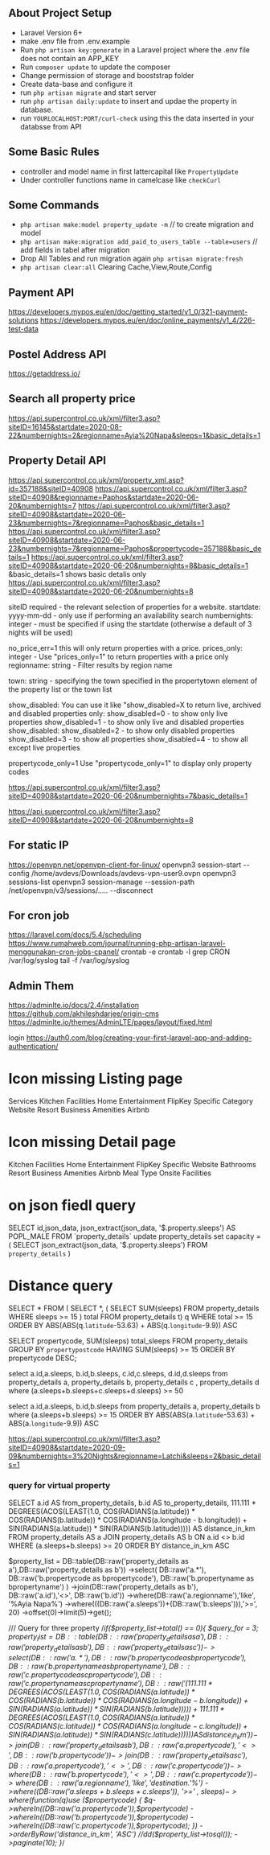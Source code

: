 
## About Project Setup

- Laravel Version 6+
- make .env file from .env.example
- Run `php artisan key:generate` in a Laravel project where the .env file does not contain an APP_KEY
- Run `composer update` to update the composer
- Change  permission of storage and booststrap folder
- Create data-base and configure it 
- run `php artisan migrate` and start server
- run `php artisan daily:update` to insert and updae the property in database.
- run `YOURLOCALHOST:PORT/curl-check` using this the data inserted in your databsse from API 
 
## Some Basic Rules
- controller and model name in first lattercapital like `PropertyUpdate`
- Under controller functions name in camelcase like `checkCurl`

## Some Commands
- `php artisan make:model property_update -m`  // to create migration and model 
- `php artisan make:migration add_paid_to_users_table --table=users`  // add fields in tabel after migration
-  Drop All Tables and run migration again `php artisan migrate:fresh`
- `php artisan clear:all` Clearing Cache,View,Route,Config



## Payment API
https://developers.mypos.eu/en/doc/getting_started/v1_0/321-payment-solutions
https://developers.mypos.eu/en/doc/online_payments/v1_4/226-test-data

## Postel Address API
https://getaddress.io/

## Search all property price
https://api.supercontrol.co.uk/xml/filter3.asp?siteID=16145&startdate=2020-08-22&numbernights=2&regionname=Ayia%20Napa&sleeps=1&basic_details=1

## Property Detail API
https://api.supercontrol.co.uk/xml/property_xml.asp?id=357188&siteID=40908
https://api.supercontrol.co.uk/xml/filter3.asp?siteID=40908&regionname=Paphos&startdate=2020-06-20&numbernights=7
https://api.supercontrol.co.uk/xml/filter3.asp?siteID=40908&startdate=2020-06-23&numbernights=7&regionname=Paphos&basic_details=1
https://api.supercontrol.co.uk/xml/filter3.asp?siteID=40908&startdate=2020-06-23&numbernights=7&regionname=Paphos&propertycode=357188&basic_details=1
https://api.supercontrol.co.uk/xml/filter3.asp?siteID=40908&startdate=2020-06-20&numbernights=8&basic_details=1
&basic_details=1 shows basic detalis only
https://api.supercontrol.co.uk/xml/filter3.asp?siteID=40908&startdate=2020-06-20&numbernights=8

siteID  required - the relevant selection of properties for a website.
startdate: yyyy-mm-dd - only use if performing an availability search
numbernights: integer - must be specified if using the startdate (otherwise a default of 3 nights will be used)

no_price_err=1  this will only return properties with a price.
prices_only: integer - Use "prices_only=1" to return properties with a price only
regionname: string - Filter results by region name

town: string - specifying the town specified in the propertytown element of the property list or the town list

show_disabled: You can use it like "show_disabled=X to return live, archived and disabled properties only:
show_disabled=0 - to show only live properties
show_disabled=1 - to show only live and disabled properties
show_disabled:
show_disabled=2 - to show only disabled properties
show_disabled=3 - to show all properties
show_disabled=4 - to show all except live properties

propertycode_only=1 Use "propertycode_only=1" to display only property codes

https://api.supercontrol.co.uk/xml/filter3.asp?siteID=40908&startdate=2020-06-20&numbernights=7&basic_details=1

https://api.supercontrol.co.uk/xml/filter3.asp?siteID=40908&startdate=2020-06-20&numbernights=8

## For static IP
https://openvpn.net/openvpn-client-for-linux/
openvpn3 session-start --config /home/avdevs/Downloads/avdevs-vpn-user9.ovpn
openvpn3 sessions-list
openvpn3 session-manage --session-path /net/openvpn/v3/sessions/..... --disconnect

## For cron job
https://laravel.com/docs/5.4/scheduling
https://www.rumahweb.com/journal/running-php-artisan-laravel-menggunakan-cron-jobs-cpanel/
crontab -e
crontab -l
grep CRON /var/log/syslog
tail -f /var/log/syslog


## Admin Them
https://adminlte.io/docs/2.4/installation
https://github.com/akhileshdarjee/origin-cms
https://adminlte.io/themes/AdminLTE/pages/layout/fixed.html

login
https://auth0.com/blog/creating-your-first-laravel-app-and-adding-authentication/

# Icon missing Listing page
Services
Kitchen Facilities
Home Entertainment
FlipKey Specific
Category
Website
Resort
Business Amenities
Airbnb

# Icon missing Detail page
Kitchen Facilities
Home Entertainment
FlipKey Specific
Website
Bathrooms
Resort
Business Amenities
Airbnb
Meal Type
Onsite Facilities


# on json fiedl query
SELECT id,json_data, json_extract(json_data, '$.property.sleeps') AS POPL_MALE FROM `property_details` 
update property_details set capacity = ( SELECT json_extract(json_data, '$.property.sleeps') FROM `property_details` )

# Distance query
SELECT *  FROM (  SELECT *,  (    SELECT SUM(sleeps)      FROM property_details     WHERE sleeps >= 15  ) total    FROM property_details t) q WHERE total >= 15 ORDER BY  ABS(ABS(q.`latitude`-53.63) + ABS(q.`longitude`-9.9)) ASC

SELECT propertycode, SUM(sleeps) total_sleeps FROM property_details GROUP BY `propertypostcode` HAVING SUM(sleeps) >= 15 ORDER BY propertycode DESC;

select a.id,a.sleeps, b.id,b.sleeps, c.id,c.sleeps, d.id,d.sleeps from property_details a, property_details b, property_details c , property_details d where (a.sleeps+b.sleeps+c.sleeps+d.sleeps) >= 50 

select a.id,a.sleeps, b.id,b.sleeps from property_details a, property_details b where (a.sleeps+b.sleeps) >= 15 ORDER BY ABS(ABS(a.`latitude`-53.63) + ABS(a.`longitude`-9.9)) ASC 

https://api.supercontrol.co.uk/xml/filter3.asp?siteID=40908&startdate=2020-09-09&numbernights=3%20Nights&regionname=Latchi&sleeps=2&basic_details=1


###  query for virtual property ####
SELECT a.id AS from_property_details, b.id AS to_property_details, 
   111.111 *
    DEGREES(ACOS(LEAST(1.0, COS(RADIANS(a.latitude))
         * COS(RADIANS(b.latitude))
         * COS(RADIANS(a.longitude - b.longitude))
         + SIN(RADIANS(a.latitude))
         * SIN(RADIANS(b.latitude))))) AS distance_in_km
  FROM property_details AS a
  JOIN property_details AS b ON a.id <> b.id
 WHERE (a.sleeps+b.sleeps) >= 20 ORDER BY distance_in_km ASC

 $property_list = DB::table(DB::raw('property_details as a'),DB::raw('property_details as b'))
        ->select(
                    DB::raw('a.*'),
                    DB::raw('b.propertycode as bpropertycode'),
                    DB::raw('b.propertyname as bpropertyname')
                )
        ->join(DB::raw('property_details as b'), DB::raw('a.id'),'<>', DB::raw('b.id'))
        ->where(DB::raw('a.regionname'),'like', '%Ayia Napa%')
        ->where(((DB::raw('a.sleeps'))+(DB::raw('b.sleeps'))),'>=', 20)
        ->offset(0)->limit(5)->get();


/// Query for three property
        /*if($property_list->total() == 0){
            $query_for  =   3;
            $property_list = DB::table(DB::raw('property_details as a'),DB::raw('property_details as b'),DB::raw('property_details as c'))
            ->select(
                        DB::raw('a.*'),
                        DB::raw('b.propertycode as bpropertycode'),
                        DB::raw('b.propertyname as bpropertyname'),
                        DB::raw('c.propertycode as cpropertycode'),
                        DB::raw('c.propertyname as cpropertyname'),
                        DB::raw('(111.111 *
                        DEGREES(ACOS(LEAST(1.0, COS(RADIANS(a.latitude))
                            * COS(RADIANS(b.latitude))
                            * COS(RADIANS(a.longitude - b.longitude))
                            + SIN(RADIANS(a.latitude))
                            * SIN(RADIANS(b.latitude))))) + 111.111 *
                            DEGREES(ACOS(LEAST(1.0, COS(RADIANS(a.latitude))
                                * COS(RADIANS(c.latitude))
                                * COS(RADIANS(a.longitude - c.longitude))
                                + SIN(RADIANS(a.latitude))
                                * SIN(RADIANS(c.latitude))))) ) AS distance_in_km')
                    )
            ->join(DB::raw('property_details as b'), DB::raw('a.propertycode'),'<>', DB::raw('b.propertycode'))
            ->join(DB::raw('property_details as c'), DB::raw('a.propertycode'),'<>', DB::raw('c.propertycode'))
            ->where(DB::raw('b.propertycode'), '<>' , DB::raw('c.propertycode'))
            ->where(DB::raw('a.regionname'),'like', '%'.$destination.'%')
            ->where((DB::raw('a.sleeps + b.sleeps + c.sleeps')), '>=' , $sleeps)
            ->where(function($q)use ($propertycode)  {
                $q->whereIn((DB::raw('a.propertycode')),$propertycode)
                ->whereIn((DB::raw('b.propertycode')),$propertycode)
                ->whereIn((DB::raw('c.propertycode')),$propertycode);
            })       
            ->orderByRaw('distance_in_km', 'ASC')
            //dd($property_list->tosql());
            ->paginate(10);
        }*/